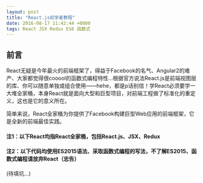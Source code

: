 ```yaml
---
layout: post
title: "React.js初学者教程"
date: 2016-08-17 11:42:44 +0800
tags: React JSX Redux ES6 函数式
---
```


## 前言

React无疑是今年最火的前端框架了，得益于Facebook的名气、Angular2的难产、大家都觉得很cooool的函数式编程特性...根据官方说法React.js是前端视图层的库、你可以随意单独或组合使用——hehe，都是p话别信！学React必须要学一大堆全家桶，本身React就是面向大型和巨型项目，对前端工程做了标准化的重定义，这也是它的意义所在。

简单来说，React全家桶为你提供了Facebook构建巨型Web应用的前端框架，它是全新的前端最佳实践。

#### 注1：以下React均指React全家桶，包括React.js、JSX、Redux

#### 注2：以下代码均使用ES2015语法、采取函数式编程的写法，不了解ES2015、函数式编程请放弃React（忠告）

(待填坑...)
